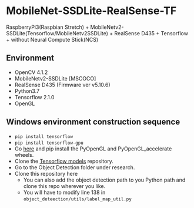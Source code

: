 # MobileNet-SSDLite-RealSense-TF
RaspberryPi3(Raspbian Stretch) + MobileNetv2-SSDLite(Tensorflow/MobileNetv2SSDLite) + RealSense D435 + Tensorflow + without Neural Compute Stick(NCS)

## Environment
- OpenCV 4.1.2
- MobileNetv2-SSDLite [MSCOCO]
- RealSense D435 (Firmware ver v5.10.6)
- Python3.7
- Tensorflow 2.1.0
- OpenGL

## Windows environment construction sequence
- `pip install tensorflow`
- `pip install tensorflow-gpu`
- Go [here](https://www.lfd.uci.edu/~gohlke/pythonlibs/) and pip install the PyOpenGL and PyOpenGL_accelerate wheels.
- Clone the [Tensorflow models](https://github.com/tensorflow/models) repository.
- Go to the Object Detection folder under research.
- Clone this repository here
  - You can also add the object detection path to you Python path and clone this repo wherever you like.
  - You will have to modify line 138 in `object_deteection/utils/label_map_util.py`
